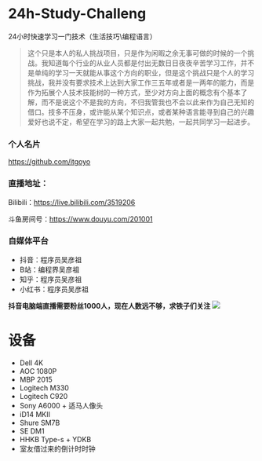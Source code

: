 <!--
 * @Author: your name
 * @Date: 2021-04-18 14:24:31
 * @LastEditTime: 2021-04-18 14:42:51
 * @LastEditors: Please set LastEditors
 * @Description: In User Settings Edit
 * @FilePath: /undefined/Users/itgoyo/Documents/Github/24h-Study-Challenge/README.md
-->
# 24h-Study-Challeng

24小时快速学习一门技术（生活技巧\编程语言）

>这个只是本人的私人挑战项目，只是作为闲暇之余无事可做的时候的一个挑战。我知道每个行业的从业人员都是付出无数日日夜夜辛苦学习工作，并不是单纯的学习一天就能从事这个方向的职业，但是这个挑战只是个人的学习挑战，我并没有要求技术上达到大家工作三五年或者是一两年的能力，而是作为拓展个人技术技能树的一种方式，至少对方向上面的概念有个基本了解，而不是说这个不是我的方向，不归我管我也不会以此来作为自己无知的借口。技多不压身，或许能从某个知识点，或者某种语言能寻到自己的兴趣爱好也说不定，希望在学习的路上大家一起共勉，一起共同学习一起进步。

### 个人名片
https://github.com/itgoyo
### 直播地址：
Bilibili：https://live.bilibili.com/3519206

斗鱼房间号：https://www.douyu.com/201001

### 自媒体平台
- 抖音：程序员吴彦祖
- B站：编程界吴彦祖
- 知乎：程序员吴彦祖
- 小红书：程序员吴彦祖

**抖音电脑端直播需要粉丝1000人，现在人数远不够，求铁子们关注**
![](https://cdn.jsdelivr.net/gh/itgoyo/PicGoRes@master/img/20210425114652.png)

# 设备
- Dell 4K
- AOC 1080P
- MBP 2015
- Logitech M330
- Logitech C920
- Sony A6000 + 适马人像头
- iD14 MKII
- Shure SM7B
- SE DM1
- HHKB Type-s + YDKB
- 室友借过来的倒计时时钟
